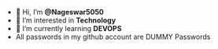 - 👋 Hi, I’m **@Nageswar5050**
- 👀 I’m interested in **Technology**
- 🌱 I’m currently learning **DEVOPS**
- All passwords in my github account are DUMMY Passwords

<!---
Nageswar5050/Nageswar5050 is a ✨ special ✨ repository because its `README.md` (this file) appears on your GitHub profile.
You can click the Preview link to take a look at your changes.
--->
